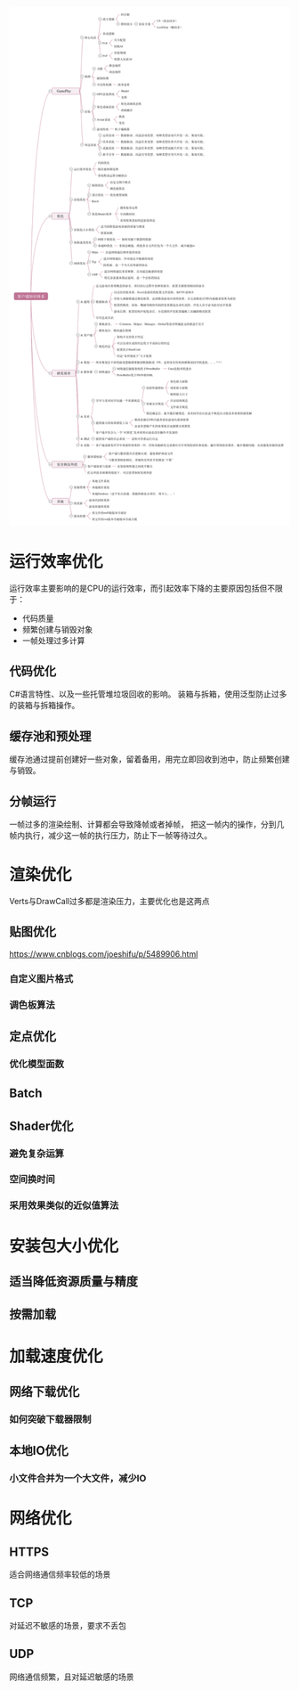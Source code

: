 ![(path/to/image.png)](https://raw.githubusercontent.com/BUGyyc/MyGallery/master/res/pic1.png)

# 运行效率优化

运行效率主要影响的是CPU的运行效率，而引起效率下降的主要原因包括但不限于：
- 代码质量
- 频繁创建与销毁对象
- 一帧处理过多计算

## 代码优化

C#语言特性、以及一些托管堆垃圾回收的影响。
装箱与拆箱，使用泛型防止过多的装箱与拆箱操作。

## 缓存池和预处理

缓存池通过提前创建好一些对象，留着备用，用完立即回收到池中，防止频繁创建与销毁。

## 分帧运行

一帧过多的渲染绘制、计算都会导致降帧或者掉帧，
把这一帧内的操作，分到几帧内执行，减少这一帧的执行压力，防止下一帧等待过久。

# 渲染优化

Verts与DrawCall过多都是渲染压力，主要优化也是这两点

## 贴图优化

https://www.cnblogs.com/joeshifu/p/5489906.html

### 自定义图片格式

### 调色板算法

## 定点优化

### 优化模型面数

## Batch


## Shader优化

### 避免复杂运算

### 空间换时间

### 采用效果类似的近似值算法

# 安装包大小优化

## 适当降低资源质量与精度

## 按需加载

# 加载速度优化

## 网络下载优化

### 如何突破下载器限制

## 本地IO优化

### 小文件合并为一个大文件，减少IO

# 网络优化

## HTTPS 

适合网络通信频率较低的场景

## TCP

对延迟不敏感的场景，要求不丢包

## UDP

网络通信频繁，且对延迟敏感的场景
